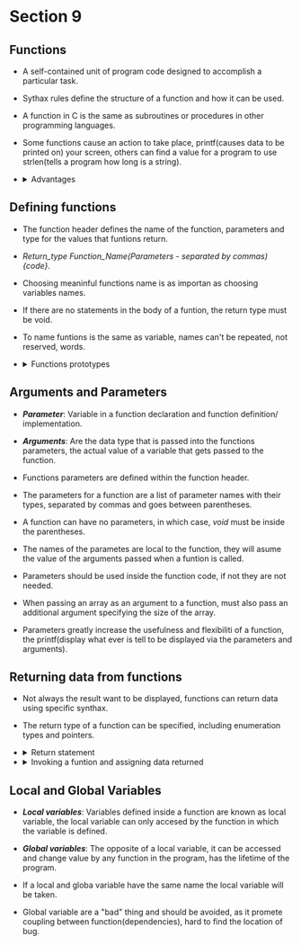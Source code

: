 # Section 9

## Functions

- A self-contained unit of program code designed to accomplish a particular task.

- Sythax rules define the structure of a function and how it can be used.

- A function in C is the same as subroutines or procedures in other programming 
  languages.

- Some functions cause an action to take place, printf(causes data to be printed 
  on) your screen, others can find a value for a program to use strlen(tells a 
  program how long is a string).

- <details>
  <summary>Advantages</summary>
    
    - Allows the divide and conquer strategy, tasks can be divided into several 
    independent substacks, reducing over all complexity.

    - Reduce duplication of code, time, writing, testing and debbuging.

    - A task that is repeated several times can be done with a function.

    - Helps with readability and organization.

    - Reduce the overall development time.

    - Functions can be reused not only in that program, but in other too.
  </details>

## Defining functions

- The function header defines the name of the function, parameters and type for
  the values that funtions return.

- *Return_type Function_Name(Parameters - separated by commas){code}*.

- Choosing meaninful functions name is as importan as choosing variables names.

- If there are no statements in the body of a funtion, the return type must be 
  void.

- To name funtions is the same as variable, names can't be repeated, not reserved,
  words.

- <details>
  <summary>Functions prototypes</summary>

    - Is a statement that defines a functions, defines name, return value type, 
    and the type of each of its parameters(funtions header).

    - Enables the compiler to generate the appropriate instructions at each point
    where the function is called.

    - Allows any of the functions in the file to call any funtion regardless of 
    where the funtions is called.

    - Dosen't have to be the same paramentes as the function (it's better to be the
    same).
  </details> 

## Arguments and Parameters

- ***Parameter***: Variable in a function declaration and function definition/
  implementation.

- ***Arguments***: Are the data type that is passed into the functions parameters,
  the actual value of a variable that gets passed to the function.

- Functions parameters are defined within the function header.

- The parameters for a function are a list of parameter names with their types,
  separated by commas and goes between parentheses.

- A function can have no parameters, in which case, *void* must be inside the 
  parentheses.

- The names of the parametes are local to the function, they will asume the value
  of the arguments passed when a funtion is called.

- Parameters should be used inside the function code, if not they are not needed.

- When passing an array as an argument to a function, must also pass an additional
  argument specifying the size of the array.

- Parameters greatly increase the usefulness and flexibiliti of a function, the 
  printf(display what ever is tell to be displayed via the parameters and 
  arguments).

## Returning data from functions

- Not always the result want to be displayed, functions can return data using 
  specific synthax.

- The return type of a function can be specified, including enumeration types and
  pointers.

- <details>
  <summary>Return statement</summary>

    - The return expression with no value mean the exiting of a function.

    - This form of the return statement is used exclusively in a function where the
      return type has been declared as void(dosen't return a value).

    - The most general form of the return statement is: *return expression;*

    - This form of return statement must be used when the return value type for 
    the function has been declared as some type other than void.

    - The value that is returned to the calling program is the value that results
    when the expression is evaluated.
    
    - A function that has a statements in the function body but don't return a 
    value must have the return type as void if not compiler will have an error 
    message.

    - If expression results in a value that is different from the specified, the 
    compiler will insert a conversion from the type of expression(when posible).

    - There can be more than one more return statement in a function.
  </details>

- <details>
  <summary>Invoking a funtion and assigning data returned</summary>

    - A function is called by using the function name followed by the arguments 
    between parentheses.

    - The values of the arguments that were specified will be assigned to the 
    parameters.

    - When the function executes, the computation proceeds using the values as 
    arguments, arguments most be the same as specified in parameters.

    - If the function is used as the right side of an assigment statement, the 
    return value will be substituted for the funtion.

    - *int x = myFunctionCall()*.

    - The calling function dosen't have to recognize or process the value returned
    from a called function.
  </details>

## Local and Global Variables

- ***Local variables***: Variables defined inside a function are known as local 
  variable, the local variable can only accesed by the function in which the 
  variable is defined.

- ***Global variables***: The opposite of a local variable, it can be accessed and
  change value by any function in the program, has the lifetime of the program.

- If a local and globa variable have the same name the local variable will be 
  taken.

- Global variable are a "bad" thing and should be avoided, as it promete coupling
  between function(dependencies), hard to find the location of bug.
